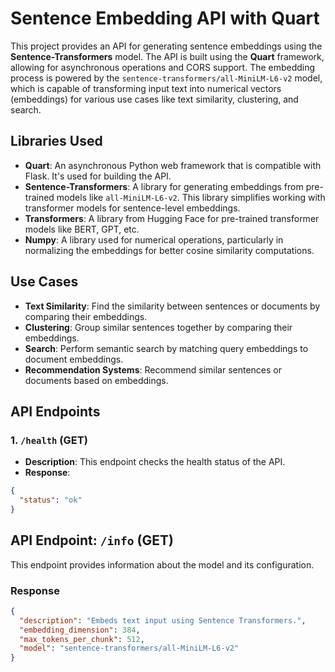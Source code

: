 # Sentence Embedding API with Quart

This project provides an API for generating sentence embeddings using the **Sentence-Transformers** model. The API is built using the **Quart** framework, allowing for asynchronous operations and CORS support. The embedding process is powered by the `sentence-transformers/all-MiniLM-L6-v2` model, which is capable of transforming input text into numerical vectors (embeddings) for various use cases like text similarity, clustering, and search.

## Libraries Used

- **Quart**: An asynchronous Python web framework that is compatible with Flask. It's used for building the API.
- **Sentence-Transformers**: A library for generating embeddings from pre-trained models like `all-MiniLM-L6-v2`. This library simplifies working with transformer models for sentence-level embeddings.
- **Transformers**: A library from Hugging Face for pre-trained transformer models like BERT, GPT, etc.
- **Numpy**: A library used for numerical operations, particularly in normalizing the embeddings for better cosine similarity computations.

## Use Cases

- **Text Similarity**: Find the similarity between sentences or documents by comparing their embeddings.
- **Clustering**: Group similar sentences together by comparing their embeddings.
- **Search**: Perform semantic search by matching query embeddings to document embeddings.
- **Recommendation Systems**: Recommend similar sentences or documents based on embeddings.

## API Endpoints

### 1. `/health` (GET)

- **Description**: This endpoint checks the health status of the API.
- **Response**:

```json
{
  "status": "ok"
}
```

## API Endpoint: `/info` (GET)

This endpoint provides information about the model and its configuration.

### Response

```json
{
  "description": "Embeds text input using Sentence Transformers.",
  "embedding_dimension": 384,
  "max_tokens_per_chunk": 512,
  "model": "sentence-transformers/all-MiniLM-L6-v2"
}
```
